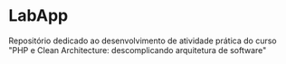 # LabApp
Repositório dedicado ao desenvolvimento de atividade prática do curso "PHP e Clean Architecture: descomplicando arquitetura de software" 
